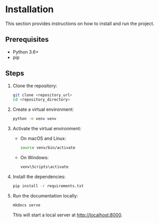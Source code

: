 # Installation

This section provides instructions on how to install and run the project.

## Prerequisites

*   Python 3.6+
*   pip

## Steps

1.  Clone the repository:

    ```bash
    git clone <repository_url>
    cd <repository_directory>
    ```

2.  Create a virtual environment:

    ```bash
    python -m venv venv
    ```

3.  Activate the virtual environment:

    *   On macOS and Linux:

        ```bash
        source venv/bin/activate
        ```

    *   On Windows:

        ```bash
        venv\Scripts\activate
        ```

4.  Install the dependencies:

    ```bash
    pip install -r requirements.txt
    ```

5.  Run the documentation locally:

    ```bash
    mkdocs serve
    ```

    This will start a local server at <http://localhost:8000>.
